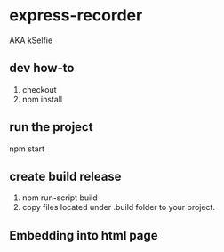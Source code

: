 # express-recorder
AKA kSelfie


## dev how-to
1. checkout
2. npm install

## run the project
npm start

## create build release
1. npm run-script build
2. copy files located under .build folder to your project.

## Embedding into html page
<script type="text/props">{
    <!-- list of props for expressRecorder components in form of "<prop>": "<vale>",... -->
</script>
<script async src="<path to bundle.js>"> </script>
